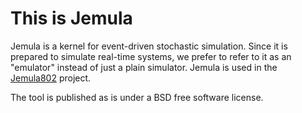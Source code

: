 This is Jemula
==============

Jemula is a kernel for event-driven stochastic simulation. Since it is prepared to simulate real-time systems, we prefer to refer to it as an "emulator" instead of just a plain simulator. Jemula is used in the [Jemula802](https://github.com/schmist/Jemula802) project.

The tool is published as is under a BSD free software license.